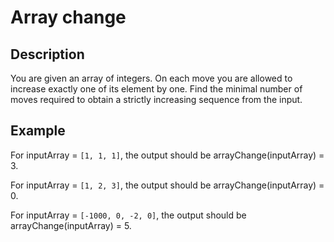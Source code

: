# Array change

## Description

You are given an array of integers. On each move you are allowed to increase exactly one of its element by one. Find the minimal number of moves required to obtain a strictly increasing sequence from the input.

## Example

For inputArray = `[1, 1, 1]`, the output should be
arrayChange(inputArray) = 3.

For inputArray = `[1, 2, 3]`, the output should be
arrayChange(inputArray) = 0.

For inputArray = `[-1000, 0, -2, 0]`, the output should be
arrayChange(inputArray) = 5.
